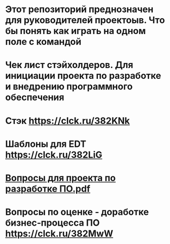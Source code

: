 # Этот репозиторий преднозначен для руководителей проектоыв. Что бы понять как играть на одном поле с командой
# Чек лист стэйхолдеров. Для инициации проекта по разработке и внедрению программного обеспечения
# Стэк https://clck.ru/382KNk
# Шаблоны для EDT https://clck.ru/382LiG
# [Вопросы для проекта по разработке ПО.pdf](https://github.com/antonkuklin006/1C_Task_tracker/files/13950887/default.pdf)
# Вопросы по оценке ‐ доработке бизнес‐процесса ПО https://clck.ru/382MwW


